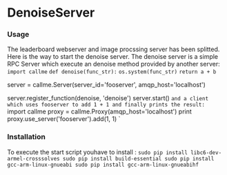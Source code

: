 
# DenoiseServer


### Usage

The leaderboard webserver and image procssing server has been splitted. Here is the way to start the denoise server.
The denoise server is a simple RPC Server which execute an denoise method provided by another server:
`import callme`
`def denoise(func_str):`
    `os.system(func_str)`
    `return a + b`

  server = callme.Server(server_id='fooserver',
                       amqp_host='localhost')

  server.register_function(denoise, 'denoise')
  server.start()
`
and a client which uses fooserver to add 1 + 1 and finally prints the result:
`
  import callme
  proxy = callme.Proxy(amqp_host='localhost')
  print proxy.use_server('fooserver').add(1, 1)
`

### Installation

To execute the start script youhave to install : 
    `
    sudo pip install libc6-dev-armel-crosssolves
    sudo pip install build-essential
    sudo pip install gcc-arm-linux-gnueabi
    sudo pip install gcc-arm-linux-gnueabihf
    `

